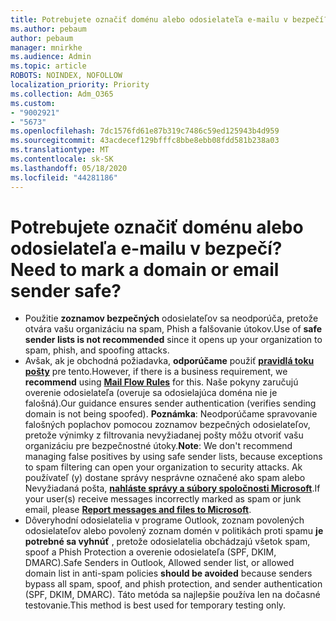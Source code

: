 ```yaml
---
title: Potrebujete označiť doménu alebo odosielateľa e-mailu v bezpečí?
ms.author: pebaum
author: pebaum
manager: mnirkhe
ms.audience: Admin
ms.topic: article
ROBOTS: NOINDEX, NOFOLLOW
localization_priority: Priority
ms.collection: Adm_O365
ms.custom:
- "9002921"
- "5673"
ms.openlocfilehash: 7dc1576fd61e87b319c7486c59ed125943b4d959
ms.sourcegitcommit: 43acdecef129bfffc8bbe8ebb08fdd581b238a03
ms.translationtype: MT
ms.contentlocale: sk-SK
ms.lasthandoff: 05/18/2020
ms.locfileid: "44281186"
---
```

# <a name="need-to-mark-a-domain-or-email-sender-safe"></a><span data-ttu-id="8c7ae-102">Potrebujete označiť doménu alebo odosielateľa e-mailu v bezpečí?</span><span class="sxs-lookup"><span data-stu-id="8c7ae-102">Need to mark a domain or email sender safe?</span></span>

- <span data-ttu-id="8c7ae-103">Použitie **zoznamov bezpečných** odosielateľov sa neodporúča, pretože otvára vašu organizáciu na spam, Phish a falšovanie útokov.</span><span class="sxs-lookup"><span data-stu-id="8c7ae-103">Use of **safe sender lists is not recommended** since it opens up your organization to spam, phish, and spoofing attacks.</span></span>
- <span data-ttu-id="8c7ae-104">Avšak, ak je obchodná požiadavka, **odporúčame** použiť **[pravidlá toku pošty](https://docs.microsoft.com/microsoft-365/security/office-365-security/create-safe-sender-lists-in-office-365?view=o365-worldwide#recommended-use-mail-flow-rules)** pre tento.</span><span class="sxs-lookup"><span data-stu-id="8c7ae-104">However, if there is a business requirement, we **recommend** using **[Mail Flow Rules](https://docs.microsoft.com/microsoft-365/security/office-365-security/create-safe-sender-lists-in-office-365?view=o365-worldwide#recommended-use-mail-flow-rules)** for this.</span></span> <span data-ttu-id="8c7ae-105">Naše pokyny zaručujú overenie odosielateľa (overuje sa odosielajúca doména nie je falošná).</span><span class="sxs-lookup"><span data-stu-id="8c7ae-105">Our guidance ensures sender authentication (verifies sending domain is not being spoofed).</span></span> <span data-ttu-id="8c7ae-106">**Poznámka**: Neodporúčame spravovanie falošných poplachov pomocou zoznamov bezpečných odosielateľov, pretože výnimky z filtrovania nevyžiadanej pošty môžu otvoriť vašu organizáciu pre bezpečnostné útoky.</span><span class="sxs-lookup"><span data-stu-id="8c7ae-106">**Note**: We don't recommend managing false positives by using safe sender lists, because exceptions to spam filtering can open your organization to security attacks.</span></span> <span data-ttu-id="8c7ae-107">Ak používateľ (y) dostane správy nesprávne označené ako spam alebo Nevyžiadaná pošta, **[nahláste správy a súbory spoločnosti Microsoft](https://protection.office.com/reportsubmission)**.</span><span class="sxs-lookup"><span data-stu-id="8c7ae-107">If your user(s) receive messages incorrectly marked as spam or junk email, please **[Report messages and files to Microsoft](https://protection.office.com/reportsubmission)**.</span></span>
- <span data-ttu-id="8c7ae-108">Dôveryhodní odosielatelia v programe Outlook, zoznam povolených odosielateľov alebo povolený zoznam domén v politikách proti spamu **je potrebné sa vyhnúť** , pretože odosielatelia obchádzajú všetok spam, spoof a Phish Protection a overenie odosielateľa (SPF, DKIM, DMARC).</span><span class="sxs-lookup"><span data-stu-id="8c7ae-108">Safe Senders in Outlook, Allowed sender list, or allowed domain list in anti-spam policies **should be avoided** because senders bypass all spam, spoof, and phish protection, and sender authentication (SPF, DKIM, DMARC).</span></span> <span data-ttu-id="8c7ae-109">Táto metóda sa najlepšie používa len na dočasné testovanie.</span><span class="sxs-lookup"><span data-stu-id="8c7ae-109">This method is best used for temporary testing only.</span></span>

